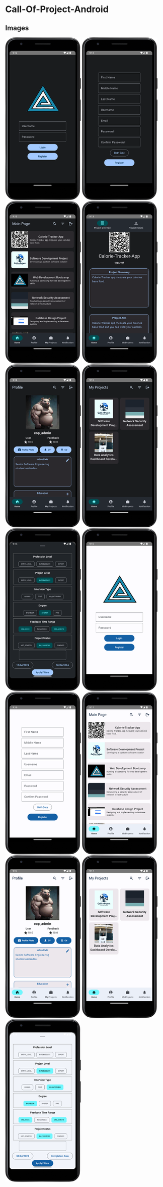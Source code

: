 # Call-Of-Project-Android

## Images
<p float="left">
<img width="240" src="./images/theme/dark/login.png">
<img width="240" src="./images/theme/dark/register.png">
<img width="240" src="./images/theme/dark/main.png">
<img width="240" src="./images/theme/dark/overview.png">
<img width="240" src="./images/theme/dark/profile.png">
<img width="240" src="./images/theme/dark/my_projects.png">
<img width="240" src="./images/theme/dark/project_filter.png">

<img width="240" src="./images/theme/light/login.png">
<img width="240" src="./images/theme/light/register.png">
<img width="240" src="./images/theme/light/main.png">
<img width="240" src="./images/theme/light/profile.png">
<img width="240" src="./images/theme/light/my_projects.png">
<img width="240" src="./images/theme/light/project_filter.png">
</p>